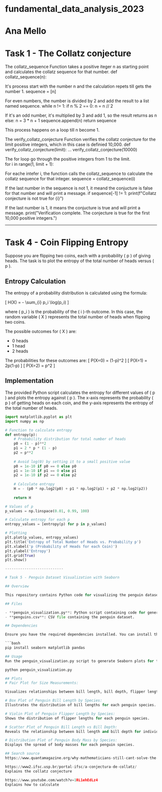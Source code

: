 # fundamental_data_analysis_2023
# Ana Mello


# Task 1 - The Collatz conjecture

The collatz_sequence Function takes a positive iteger n as starting point and calculates the collatz sequence for that number. 
def collatz_sequence(n):

It's process start with the number n and the calculation repets till gets the number 1.
    sequence = [n]

For even numbers, the number is divided by 2 and add the result to a list named sequence. 
    while n != 1:
        if n % 2 == 0:
            n = n // 2

If it's an odd number, it's multiplied by 3 and add 1, so the result returns as n
        else:
            n = 3 * n + 1
        sequence.append(n)
    return sequence

This process happens on a loop till n become 1. 

The verify_collatz_conjecture Function verifies the collatz conjecture for the limit positive integers, which in this case is definied 10,000.
def verify_collatz_conjecture(limit):
...
verify_collatz_conjecture(10000)

The for loop go through the positive integers from 1 to the limit.     
for i in range(1, limit + 1):

For eache intefer i, the function calls the collatz_sequence to calculate the collatz sequence for that integer. 
        sequence = collatz_sequence(i)

If the last number in the sequence is not 1, it meand the conjucture is false for that number and will print a message. 
        if sequence[-1] != 1:
            print(f"Collatz conjecture is not true for {i}")

If the last number is 1, it means the conjucture is true and will print a message. 
    print("Verification complete. The conjecture is true for the first 10,000 positive integers.")

----------------------------------------

# Task 4 - Coin Flipping Entropy
Suppose you are flipping two coins, each with a probability \( p \) of giving heads. The task is to plot the entropy of the total number of heads versus \( p \).

## Entropy Calculation

The entropy of a probability distribution is calculated using the formula:

\[ H(X) = - \sum_{i} p_i \log(p_i) \]

where \( p_i \) is the probability of the \( i \)-th outcome. In this case, the random variable \( X \) represents the total number of heads when flipping two coins.

The possible outcomes for \( X \) are:
- 0 heads
- 1 head
- 2 heads

The probabilities for these outcomes are:
\[ P(X=0) = (1-p)^2 \]
\[ P(X=1) = 2p(1-p) \]
\[ P(X=2) = p^2 \]

## Implementation

The provided Python script calculates the entropy for different values of \( p \) and plots the entropy against \( p \). The x-axis represents the probability \( p \) of getting heads on each coin, and the y-axis represents the entropy of the total number of heads.

```python
import matplotlib.pyplot as plt
import numpy as np

# Function to calculate entropy
def entropy(p):
    # Probability distribution for total number of heads
    p0 = (1 - p)**2
    p1 = 2 * p * (1 - p)
    p2 = p**2
    
    # Avoid log(0) by setting it to a small positive value
    p0 = 1e-10 if p0 == 0 else p0
    p1 = 1e-10 if p1 == 0 else p1
    p2 = 1e-10 if p2 == 0 else p2
    
    # Calculate entropy
    H = - (p0 * np.log2(p0) + p1 * np.log2(p1) + p2 * np.log2(p2))
    
    return H

# Values of p
p_values = np.linspace(0.01, 0.99, 100)

# Calculate entropy for each p
entropy_values = [entropy(p) for p in p_values]

# Plotting
plt.plot(p_values, entropy_values)
plt.title('Entropy of Total Number of Heads vs. Probability p')
plt.xlabel('p (Probability of Heads for each Coin)')
plt.ylabel('Entropy')
plt.grid(True)
plt.show()

---------------------------

# Task 5 - Penguin Dataset Visualization with Seaborn

## Overview

This repository contains Python code for visualizing the penguin dataset using the Seaborn library. The penguin dataset is part of the Seaborn example datasets and includes information about different penguin species, their size measurements, and environmental factors.

## Files

- **penguin_visualization.py**: Python script containing code for generating Seaborn plots to visualize various aspects of the penguin dataset.
- **penguins.csv**: CSV file containing the penguin dataset.

## Dependencies

Ensure you have the required dependencies installed. You can install them using the following:

```bash
pip install seaborn matplotlib pandas

## Usage
Run the penguin_visualization.py script to generate Seaborn plots for the penguin dataset. The script loads the dataset, performs data visualization, and displays the plots.

python penguin_visualization.py

## Plots
# Pair Plot for Size Measurements:

Visualizes relationships between bill length, bill depth, flipper length, and body mass for each penguin species.

# Box Plot of Penguin Bill Length by Species:
Illustrates the distribution of bill lengths for each penguin species.

# Violin Plot of Penguin Flipper Length by Species:
Shows the distribution of flipper lengths for each penguin species.

# Scatter Plot of Penguin Bill Length vs Bill Depth:
Reveals the relationship between bill length and bill depth for individual penguins.

# Distribution Plot of Penguin Body Mass by Species:
Displays the spread of body masses for each penguin species.

## Search source
https://www.quantamagazine.org/why-mathematicians-still-cant-solve-the-collatz-conjecture-20200922/

https://www2.ifsc.usp.br/portal-ifsc/a-conjectura-de-collatz/
Explains the collatz conjecture

https://www.youtube.com/watch?v=1RL1ehEdLz4
Explains how to calculate

